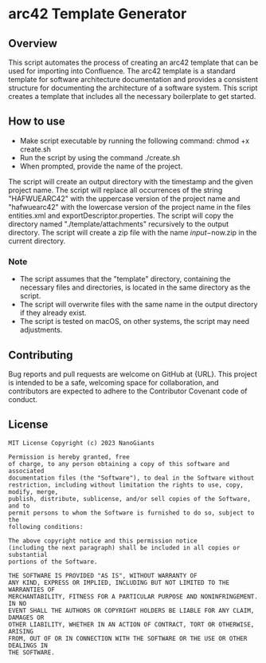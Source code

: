 # arc42 Template Generator
<!-- section: Introduction -->
<!-- Describe briefly what your software is. What problem does it solve? At what target audience is it aimed? -->

## Overview
<!-- section: Overview -->
<!-- Give an architectural overview of your software. Is is interesting for other developers, who wants to catch on and want to developer features or fix bugs of your software. Do not go into too much detail. There are other documents for this. -->
This script automates the process of creating an arc42 template that can be used for importing into Confluence. The arc42 template is a standard template for software architecture documentation and provides a consistent structure for documenting the architecture of a software system. This script creates a template that includes all the necessary boilerplate to get started.

## How to use
- Make script executable by running the following command: chmod +x create.sh
- Run the script by using the command ./create.sh
- When prompted, provide the name of the project.

The script will create an output directory with the timestamp and the given project name. The script will replace all occurrences of the string "HAFWUEARC42" with the uppercase version of the project name and "hafwuearc42" with the lowercase version of the project name in the files entities.xml and exportDescriptor.properties. The script will copy the directory named "./template/attachments" recursively to the output directory. The script will create a zip file with the name $input-$now.zip in the current directory.

### Note
- The script assumes that the "template" directory, containing the necessary files and directories, is located in the same directory as the script.
- The script will overwrite files with the same name in the output directory if they already exist.
- The script is tested on macOS, on other systems, the script may need adjustments.

## Contributing
<!-- section: Contributing -->
<!-- Describe what action one should take in order to contribute. Does a certain styleguide has to be adhered. How can one apply changes (i.e. push vs. pull request)? -->
Bug reports and pull requests are welcome on GitHub at {URL}. This project is intended to be a safe, welcoming space for collaboration, and contributors are expected to adhere to the Contributor Covenant code of conduct.

## License
<!-- section: License -->
<!-- Describe the license under which your software is published. Note that an unlicensed piece of software is most likely never used. So do not skip tihs part! -->
```
MIT License Copyright (c) 2023 NanoGiants

Permission is hereby granted, free
of charge, to any person obtaining a copy of this software and associated
documentation files (the "Software"), to deal in the Software without
restriction, including without limitation the rights to use, copy, modify, merge,
publish, distribute, sublicense, and/or sell copies of the Software, and to
permit persons to whom the Software is furnished to do so, subject to the
following conditions:

The above copyright notice and this permission notice
(including the next paragraph) shall be included in all copies or substantial
portions of the Software.

THE SOFTWARE IS PROVIDED "AS IS", WITHOUT WARRANTY OF
ANY KIND, EXPRESS OR IMPLIED, INCLUDING BUT NOT LIMITED TO THE WARRANTIES OF
MERCHANTABILITY, FITNESS FOR A PARTICULAR PURPOSE AND NONINFRINGEMENT. IN NO
EVENT SHALL THE AUTHORS OR COPYRIGHT HOLDERS BE LIABLE FOR ANY CLAIM, DAMAGES OR
OTHER LIABILITY, WHETHER IN AN ACTION OF CONTRACT, TORT OR OTHERWISE, ARISING
FROM, OUT OF OR IN CONNECTION WITH THE SOFTWARE OR THE USE OR OTHER DEALINGS IN
THE SOFTWARE.
```